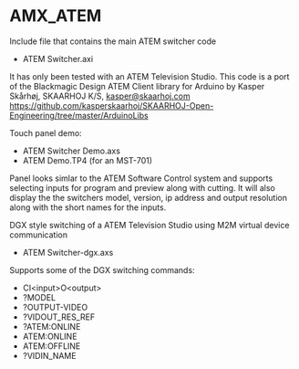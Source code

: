 # AMX_ATEM

Include file that contains the main ATEM switcher code
- ATEM Switcher.axi

It has only been tested with an ATEM Television Studio.
This code is a port of the Blackmagic Design ATEM Client library for Arduino by
Kasper Skårhøj, SKAARHOJ K/S, kasper@skaarhoj.com 
https://github.com/kasperskaarhoj/SKAARHOJ-Open-Engineering/tree/master/ArduinoLibs
	
Touch panel demo:
- ATEM Switcher Demo.axs
- ATEM Demo.TP4 (for an MST-701)

Panel looks simlar to the ATEM Software Control system and supports selecting inputs for program and preview along with cutting.  It will also display the the switchers model, version, ip address and output resolution along with the short names for the inputs.

DGX style switching of a ATEM Television Studio using M2M virtual device communication
- ATEM Switcher-dgx.axs

Supports some of the DGX switching commands:
- CI\<input\>O\<output\>
- ?MODEL
- ?OUTPUT-VIDEO
- ?VIDOUT_RES_REF
- ?ATEM:ONLINE
- ATEM:ONLINE
- ATEM:OFFLINE
- ?VIDIN_NAME


